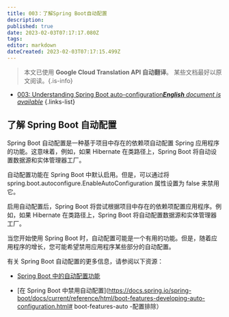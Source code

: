 ```yaml
---
title: 003：了解Spring Boot自动配置
description: 
published: true
date: 2023-02-03T07:17:17.080Z
tags: 
editor: markdown
dateCreated: 2023-02-03T07:17:15.499Z
---
```


> 本文已使用 **Google Cloud Translation API 自动翻译**。
某些文档最好以原文阅读。{.is-info}



- [003: Understanding Spring Boot auto-configuration***English** document is available*](/en/Knowledge-base/Spring-Boot/Learning/003-understanding-spring-boot-auto-configuration)
{.links-list}


## 了解 Spring Boot 自动配置

Spring Boot 自动配置是一种基于项目中存在的依赖项自动配置 Spring 应用程序的功能。这意味着，例如，如果 Hibernate 在类路径上，Spring Boot 将自动设置数据源和实体管理器工厂。

自动配置功能在 Spring Boot 中默认启用。但是，可以通过将 spring.boot.autoconfigure.EnableAutoConfiguration 属性设置为 false 来禁用它。

启用自动配置后，Spring Boot 将尝试根据项目中存在的依赖项配置应用程序。例如，如果 Hibernate 在类路径上，Spring Boot 将自动配置数据源和实体管理器工厂。

当您开始使用 Spring Boot 时，自动配置可能是一个有用的功能。但是，随着应用程序的增长，您可能希望禁用应用程序某些部分的自动配置。

有关 Spring Boot 自动配置的更多信息，请参阅以下资源：

- [Spring Boot 中的自动配置功能](https://docs.spring.io/spring-boot/docs/current/reference/html/boot-features-developing-auto-configuration.html)

- [在 Spring Boot 中禁用自动配置](https://docs.spring.io/spring-boot/docs/current/reference/html/boot-features-developing-auto-configuration.html# boot-features-auto -配置排除）